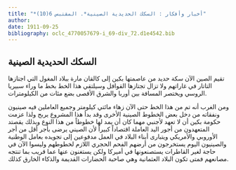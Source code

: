 ```yaml
---
title: "*أخبار وأفكار : السكك الحديدية الصينية*. المقتبس 6(10)"
author: 
date: 1911-09-25
bibliography: oclc_4770057679-i_69-div_72.d1e4542.bib
---
```




##  السكك الحديدية الصينية 


 تقيم الصين الآن سكة حديد من عاصمتها بكين إلى كالقان مارة ببلاد المغول التي اجتازها التاتار في غاراتهم ولا تزال تجتازها القوافل وسيلتقي هذا الخط بخط ما وراء سبيريا الروسي ويختصر المسافة بين أوربا والشرق الأقصى بضع مئات من الكيلومترات. 

 ومن الغرب أنه تم من هذا الخط حتى الآن زهاء مائتي كيلومتر وجميع العاملين فيه صينيون ونفقاته من دخل بعض الخطوط الصينية الأخرى وقد بدأ هذا المشروع يربح ولذا عزمت حكومة بكين أن لا تعهد لأجنبي مهما كان أن يمد لها خطوطاً من هذا النوع وبذلك   يقصتد المتعهدون من أجور اليد العاملة اقتصاداً كبيراً لأن الصيني يرضى بأجر أقل من أجر الأوروبي والأمريكي ويتبارى أبناء البلاد في العمل مدفوعين إلى تجويده بعامل الوطنية والصينيون اليوم يستخرجون من أرضهم الفحم الحجري اللازم لخطوطهم وليسوا الآن في حاجة لغير القاطرات يستصنعونها في أميركا ولكن يستغنون عنها عما قريب بما تنتجه مصانعهم فمتى تكون البلاد العثمانية وهي صاحبة الحضارات القديمة والذكاء الخارق كذلك. 
